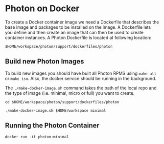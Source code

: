# Photon on Docker

To create a Docker container image we need a Dockerfile that describes the base image and packages to be installed on the image. A Dockerfile lets you define and then create an image that can then be used to create container instances.
A Photon Dockerfile is located at following location:

```$HOME/workspace/photon/support/dockerfiles/photon```

## Build new Photon Images
To build new images you should have built all Photon RPMS using ```make all``` or ```make iso```. Also, the docker service should be running in the background.

The ```./make-docker-image.sh``` command takes the path of the local repo and the type of image (i.e. minimal, micro or full) you want to create.

```cd $HOME/workspace/photon/support/dockerfiles/photon```

```./make-docker-image.sh $HOME/workspace minimal```

## Running the Photon Container

```docker run -it photon:minimal```
